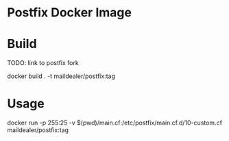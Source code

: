 Postfix Docker Image
====================

# Build
TODO: link to postfix fork

docker build . -t maildealer/postfix:tag

# Usage

docker run -p 255:25 -v $(pwd)/main.cf:/etc/postfix/main.cf.d/10-custom.cf maildealer/postfix:tag
